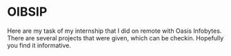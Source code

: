 # OIBSIP
Here are my task of my internship that I did on remote with Oasis Infobytes.
There are several projects that were given, which can be checkin.
Hopefully you find it informative.
